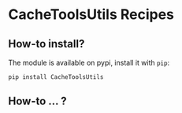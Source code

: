 # CacheToolsUtils Recipes

## How-to install?

The module is available on pypi, install it with `pip`:

```shell
pip install CacheToolsUtils
```

## How-to … ?
